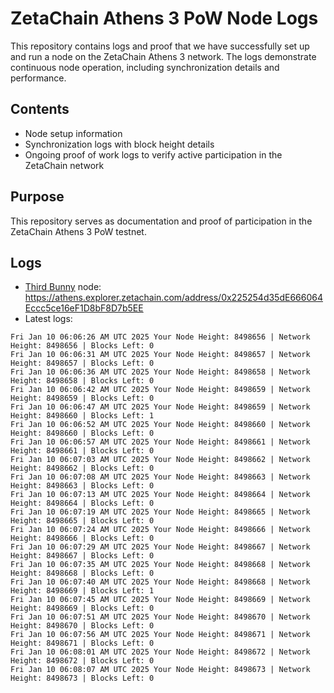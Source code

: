 # ZetaChain Athens 3 PoW Node Logs
This repository contains logs and proof that we have successfully set up and run a node on the ZetaChain Athens 3 network. The logs demonstrate continuous node operation, including synchronization details and performance.

## Contents
- Node setup information
- Synchronization logs with block height details
- Ongoing proof of work logs to verify active participation in the ZetaChain network

## Purpose
This repository serves as documentation and proof of participation in the ZetaChain Athens 3 PoW testnet.

## Logs

- [Third Bunny](https://thirdbunny.xyz/) node: https://athens.explorer.zetachain.com/address/0x225254d35dE666064Eccc5ce16eF1D8bF8D7b5EE
- Latest logs:
```
Fri Jan 10 06:06:26 AM UTC 2025 Your Node Height: 8498656 | Network Height: 8498656 | Blocks Left: 0
Fri Jan 10 06:06:31 AM UTC 2025 Your Node Height: 8498657 | Network Height: 8498657 | Blocks Left: 0
Fri Jan 10 06:06:36 AM UTC 2025 Your Node Height: 8498658 | Network Height: 8498658 | Blocks Left: 0
Fri Jan 10 06:06:42 AM UTC 2025 Your Node Height: 8498659 | Network Height: 8498659 | Blocks Left: 0
Fri Jan 10 06:06:47 AM UTC 2025 Your Node Height: 8498659 | Network Height: 8498660 | Blocks Left: 1
Fri Jan 10 06:06:52 AM UTC 2025 Your Node Height: 8498660 | Network Height: 8498660 | Blocks Left: 0
Fri Jan 10 06:06:57 AM UTC 2025 Your Node Height: 8498661 | Network Height: 8498661 | Blocks Left: 0
Fri Jan 10 06:07:03 AM UTC 2025 Your Node Height: 8498662 | Network Height: 8498662 | Blocks Left: 0
Fri Jan 10 06:07:08 AM UTC 2025 Your Node Height: 8498663 | Network Height: 8498663 | Blocks Left: 0
Fri Jan 10 06:07:13 AM UTC 2025 Your Node Height: 8498664 | Network Height: 8498664 | Blocks Left: 0
Fri Jan 10 06:07:19 AM UTC 2025 Your Node Height: 8498665 | Network Height: 8498665 | Blocks Left: 0
Fri Jan 10 06:07:24 AM UTC 2025 Your Node Height: 8498666 | Network Height: 8498666 | Blocks Left: 0
Fri Jan 10 06:07:29 AM UTC 2025 Your Node Height: 8498667 | Network Height: 8498667 | Blocks Left: 0
Fri Jan 10 06:07:35 AM UTC 2025 Your Node Height: 8498668 | Network Height: 8498668 | Blocks Left: 0
Fri Jan 10 06:07:40 AM UTC 2025 Your Node Height: 8498668 | Network Height: 8498669 | Blocks Left: 1
Fri Jan 10 06:07:45 AM UTC 2025 Your Node Height: 8498669 | Network Height: 8498669 | Blocks Left: 0
Fri Jan 10 06:07:51 AM UTC 2025 Your Node Height: 8498670 | Network Height: 8498670 | Blocks Left: 0
Fri Jan 10 06:07:56 AM UTC 2025 Your Node Height: 8498671 | Network Height: 8498671 | Blocks Left: 0
Fri Jan 10 06:08:01 AM UTC 2025 Your Node Height: 8498672 | Network Height: 8498672 | Blocks Left: 0
Fri Jan 10 06:08:07 AM UTC 2025 Your Node Height: 8498673 | Network Height: 8498673 | Blocks Left: 0
```
